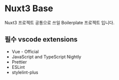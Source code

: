 # Nuxt3 Base

Nuxt3 프로젝트 공통으로 쓰일 Boilerplate 프로젝트 입니다.

## 필수 vscode extensions

-   Vue - Official
-   JavaScript and TypeScript Nightly
-   Prettier
-   ESLint
-   stylelint-plus
